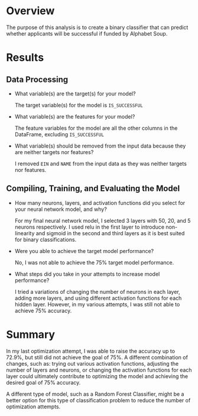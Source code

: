 # Overview #

The purpose of this analysis is to create a binary classifier that can predict whether applicants will be successful if funded by Alphabet Soup.



# Results #


## Data Processing ##

* What variable(s) are the target(s) for your model?

    The target variable(s) for the model is `IS_SUCCESSFUL`

* What variable(s) are the features for your model?

    The feature variables for the model are all the other columns in the DataFrame, excluding `IS_SUCCESSFUL`

* What variable(s) should be removed from the input data because they are neither targets nor features?

    I removed `EIN` and `NAME` from the input data as they was neither targets nor features.


## Compiling, Training, and Evaluating the Model ##

* How many neurons, layers, and activation functions did you select for your neural network model, and why?

    For my final neural network model, I selected 3 layers with 50, 20, and 5 neurons respectively. I used relu in the first layer to introduce non-linearity and sigmoid in the second and third layers as it is best suited for binary classifications.
    
* Were you able to achieve the target model performance?

    No, I was not able to achieve the 75% target model performance.
    
* What steps did you take in your attempts to increase model performance?

    I tried a variations of changing the number of neurons in each layer, adding more layers, and using different activation functions for each hidden layer. However, in my various attempts, I was still not able to achieve 75% accuracy.



# Summary #

In my last optimization attempt, I was able to raise the accuracy up to 72.9%, but still did not achieve the goal of 75%. A different combination of changes, such as: trying out various activation functions, adjusting the number of layers and neurons, or changing the activation functions for each layer could ultimately contribute to optimizing the model and achieving the desired goal of 75% accuracy. 

A different type of model, such as a Random Forest Classifier, might be a better option for this type of classification problem to reduce the number of optimization attempts.
